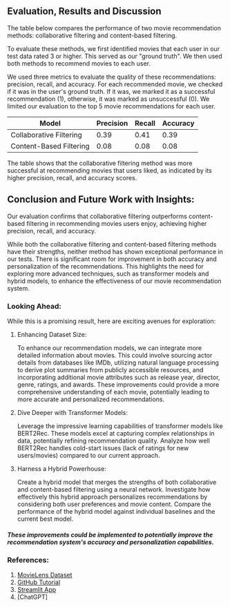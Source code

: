 
## Evaluation, Results and Discussion
The table below compares the performance of two movie recommendation methods: collaborative filtering and content-based filtering. 

To evaluate these methods, we first identified movies that each user in our test data rated 3 or higher. This served as our "ground truth". We then used both methods to recommend movies to each user. 

We used three metrics to evaluate the quality of these recommendations: precision, recall, and accuracy. For each recommended movie, we checked if it was in the user's ground truth. If it was, we marked it as a successful recommendation (1), otherwise, it was marked as unsuccessful (0). We limited our evaluation to the top 5 movie recommendations for each user.


| Model                 | Precision | Recall | Accuracy |
|-----------------------|-----------|--------|----------|
| Collaborative Filtering |    0.39   |  0.41  |   0.39   |
| Content-Based Filtering |    0.08   |  0.08  |   0.08   |


The table shows that the collaborative filtering method was more successful at recommending movies that users liked, as indicated by its higher precision, recall, and accuracy scores.

## Conclusion and Future Work with Insights:
Our evaluation confirms that collaborative filtering outperforms content-based filtering in recommending movies users enjoy, achieving higher precision, recall, and accuracy. 

While both the collaborative filtering and content-based filtering methods have their strengths, neither method has shown exceptional performance in our tests. There is significant room for improvement in both accuracy and personalization of the recommendations. This highlights the need for exploring more advanced techniques, such as transformer models and hybrid models, to enhance the effectiveness of our movie recommendation system.

### Looking Ahead:

While this is a promising result, here are exciting avenues for exploration:

1. Enhancing Dataset Size:

    To enhance our recommendation models, we can integrate more detailed information about movies. This could involve sourcing actor details from databases like IMDb, utilizing natural language processing to derive plot summaries from publicly accessible resources, and incorporating additional movie attributes such as release year, director, genre, ratings, and awards. These improvements could provide a more comprehensive understanding of each movie, potentially leading to more accurate and personalized recommendations.

1. Dive Deeper with Transformer Models:

    Leverage the impressive learning capabilities of transformer models like BERT2Rec. These models excel at capturing complex relationships in data, potentially refining recommendation quality.
    Analyze how well BERT2Rec handles cold-start issues (lack of ratings for new users/movies) compared to our current approach.
2. Harness a Hybrid Powerhouse:

    Create a hybrid model that merges the strengths of both collaborative and content-based filtering using a neural network.
    Investigate how effectively this hybrid approach personalizes recommendations by considering both user preferences and movie content.
    Compare the performance of the hybrid model against individual baselines and the current best model.




##### These improvements could be implemented to potentially improve the recommendation system's accuracy and personalization capabilities.

### References:
1. [MovieLens Dataset](https://grouplens.org/datasets/movielens/)
2. [GitHub Tutorial]('https://github.com/topspinj')
3. [Streamlit App]('https://github.com/vikramr22/moviesway-v2')
4. [ChatGPT]
